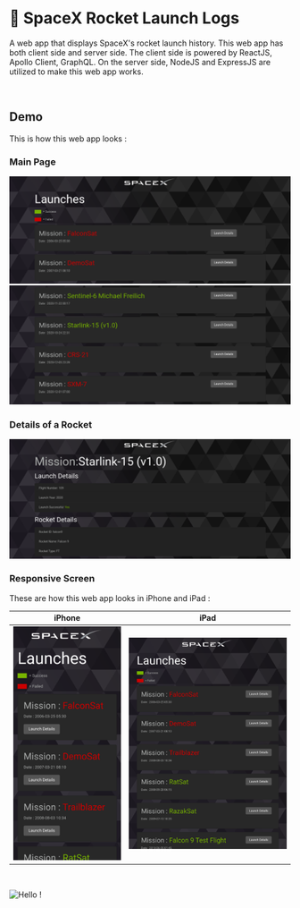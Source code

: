 # 🚀 SpaceX Rocket Launch Logs

A web app that displays SpaceX's rocket launch history. This web app has both client side and server side. The client side is powered by ReactJS, Apollo Client, GraphQL. On the server side, NodeJS and ExpressJS are utilized to make this web app works. 

<br />

## Demo

This is how this web app looks :

### Main Page

<img src="https://raw.githubusercontent.com/kevinadhiguna/spacex-rocket-launch-logs/master/demo/1.main.png" />

<img src="https://raw.githubusercontent.com/kevinadhiguna/spacex-rocket-launch-logs/master/demo/2.main.png" />

<br />

### Details of a Rocket

<img src="https://raw.githubusercontent.com/kevinadhiguna/spacex-rocket-launch-logs/master/demo/3.detail.png" />

<br />

### Responsive Screen

These are how this web app looks in iPhone and iPad :<br />

| iPhone | iPad |
|--------|------|
| <img src="https://raw.githubusercontent.com/kevinadhiguna/spacex-rocket-launch-logs/master/demo/mobilePhone.png" />    | <img src="https://raw.githubusercontent.com/kevinadhiguna/spacex-rocket-launch-logs/master/demo/iPad.png" />  |

<br />

![Hello !](https://api.visitorbadge.io/api/VisitorHit?user=kevinadhiguna&repo=spacex-rocket-launch-logs&label=thanks%20for%20dropping%20in%20!&labelColor=%23000000&countColor=%23FFFFFF)
